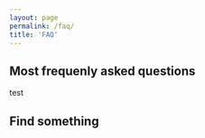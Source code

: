```yaml
---
layout: page
permalink: /faq/
title: 'FAQ'
---
```


## Most frequenly asked questions

<span class="label label-primary">test</span>

## Find something